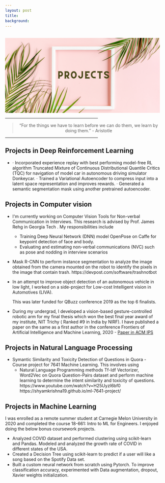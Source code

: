 ```yaml
---
layout: post
title: 
background:
---
```



<br>

<img src= "/assets/img/projects.png" class="img-fluid"/>


<hr width="60%">
<blockquote style="text-align: center;">
    <p> “For the things we have to learn before we can do them, we learn by doing them.” - Aristotle</p>
</blockquote>
<hr width="60%">

<p>

<h2> Projects in Deep Reinforcement Learning </h2>
<ul>

<li>
<p>
	· Incorporated experience replay with best performing model-free RL algorithm Truncated Mixture of Continuous
Distributional Quantile Critics (TQC) for navigation of model car in autonomous driving simulator Donkeycar.
· Trained a Variational Autoencoder to compress input into a latent space representation and improves rewards.
· Generated a semantic segmentation mask using another pretrained autoencoder.
</li>
</ul>
	
<h2> Projects in Computer vision </h2>
<ul>

<li>
<p>
I'm currently working on Computer Vision Tools for Non-verbal Communication in Interviews. This research is advised by Prof. James Rehg in Georgia Tech . My responsibilities include 
<ul>
<li>
Training Deep Neural Network (DNN) model OpenPose on Caffe for keypoint detection of face and body.
</li>
<li>
Evaluating and estimating non-verbal communications (NVC) such as pose and nodding in interview scenarios
</li>
</ul>

</p>
</li>


<li>
<p>
 Mask R-CNN to perform instance segmentation to analyze the image obtained from the camera mounted on the robot to identify the pixels in the image that contain trash.
 https://devpost.com/software/trashnotbot
</p>
</li>

<li>
<p>
In an attempt to improve object detection of an autonomous vehicle in low light, I worked on a side-project for Low-cost Intelligent vision in Automotives (LIVA).

This was later funded for QBuzz conference 2019 as the top 6 finalists.<br> 
</p>
</li>

<li>
<p>
During my undergrad, I developed a vision-based gesture-controlled robotic arm for my final thesis which won the best final year award of my institute, NIT Trichy ( Ranked #9 in India by NIRF). I have published a paper on the same as a first author in the conference Frontiers of Artificial Intelligence and Machine Learning, 2020 - <a href="https://dl.acm.org/doi/10.1145/3459104.3459142">Paper in ACM IPS</a>

<br>
</p>
</li>




</ul>


<h2> Projects in Natural Language Processing</h2>
<ul>
	<li>
		Symantic Similarity and Toxicity Detection of Questions in Quora - Course project for 7641 Machine Learning. This involves using 
		<ul>
			<li>
		Natural Language Programming methods Tf-Idf Vectorizer, Word2Vec on Quora Question-Pairs dataset and perform machine learning to determine the intent similarity and toxicity of questions. </li>
			<!--<li> Experimenting with state-of-the-art models LSTM, BERT, GRU . </li> -->
			https://www.youtube.com/watch?v=H25UyzI6bf0
			https://shyamkrishna19.github.io/ml-7641-project/
		</ul>
	</li>


</ul>



<h2> Projects in Machine Learning </h2>

<p> I was enrolled as a remote summer student at Carnegie Melon University in 2020 and completed the course 18-661: Intro to ML for Engineers.
I enjoyed doing the below bonus coursework projects. 

<ul>

<li> Analyzed COVID dataset and performed clustering using scikit-learn and Pandas.
Modeled and analyzed the growth rate of COVID in different states of the USA. </li> 


<li>Created a Decision Tree using scikit-learn to predict if a user will like a song based on the Spotify Data set. </li> 

<li>  Built a custom neural network from scratch using Pytorch. To improve classification accuracy, experimented with Data augmentation, dropout, Xavier weights initialization. </li> 

</ul>
</p>
</p>
<!--
<ul>
  {% for post in site.posts %}
  	{% if post.categories contains 'project' %}
	    <li>
	      <h2><a href="{{ post.url }}">{{ post.title }}</a></h2>
	      {{ post.excerpt }}
	    </li>
	{% endif %}   
  {% endfor %}
</ul>

-->
